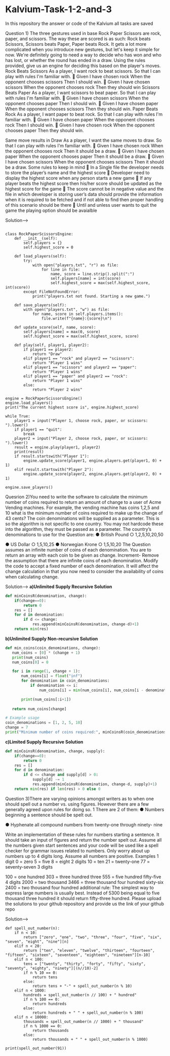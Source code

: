 # Kalvium-Task-1-2-and-3
In this repository the answer or code of the Kalvium all tasks are saved



Question 1) The three gestures used in base Rock Paper Scissors are rock, paper,
and scissors. The way these are scored is as such: Rock beats Scissors,
Scissors beats Paper, Paper beats Rock. It gets a lot more complicated
when you introduce new gestures, but let's keep it simple for now.
We're definitely going to need a way to decide who has won and who has lost, or
whether the round has ended in a draw. Using the rules provided, give us an
engine for deciding this based on the player's moves.
Rock Beats Scissors
As a player, I want rock to beat scissors. So that I can play with rules
I'm familiar with.
 Given I have chosen rock
When the opponent chooses scissors
Then I should win.
 Given I have chosen scissors
When the opponent chooses rock
Then they should win
Scissors Beats Paper
As a player, I want scissors to beat paper. So that I can play with rules
I'm familiar with.
 Given I have chosen scissors
When the opponent chooses paper
Then I should win.
 Given I have chosen paper
When the opponent chooses scissors
Then they should win.
Paper Beats Rock
As a player, I want paper to beat rock. So that I can play with rules I'm
familiar with.
 Given I have chosen paper
When the opponent chooses rock
Then I should win.
 Given I have chosen rock
When the opponent chooses paper
Then they should win.

Same move results in Draw
As a player, I want the same moves to draw. So that I can play with
rules I'm familiar with.
 Given I have chosen rock
When the opponent chooses rock
Then it should be a draw.
 Given I have chosen paper
When the opponent chooses paper
Then it should be a draw.
 Given I have chosen scissors
When the opponent chooses scissors
Then it should be a draw.
Some rules to keep in mind
 In a Single file the developer needs to store the player’s name and the
highest score
 Developer need to display the highest score when any person starts a new
game
 If any player beats the highest score then his/her score should be updated
as the highest score for the game
 The score cannot be in negative value and the file in which developer is
storing user’s data should provide the information when it is required to be
fetched and if not able to find then proper handling of this scenario should
be there
 Until and unless user wants to quit the game the playing option should be avaialble


Solution-->

```Pyhton

class RockPaperScissorsEngine:
    def __init__(self):
        self.players = {}
        self.highest_score = 0

    def load_players(self):
        try:
            with open("players.txt", "r") as file:
                for line in file:
                    name, score = line.strip().split(":")
                    self.players[name] = int(score)
                    self.highest_score = max(self.highest_score, int(score))
        except FileNotFoundError:
            print("players.txt not found. Starting a new game.")

    def save_players(self):
        with open("players.txt", "w") as file:
            for name, score in self.players.items():
                file.write(f"{name}:{score}\n")

    def update_score(self, name, score):
        self.players[name] = max(0, score)
        self.highest_score = max(self.highest_score, score)

    def play(self, player1, player2):
        if player1 == player2:
            return "Draw"
        elif player1 == "rock" and player2 == "scissors":
            return "Player 1 wins"
        elif player1 == "scissors" and player2 == "paper":
            return "Player 1 wins"
        elif player1 == "paper" and player2 == "rock":
            return "Player 1 wins"
        else:
            return "Player 2 wins"

engine = RockPaperScissorsEngine()
engine.load_players()
print("The current highest score is", engine.highest_score)

while True:
    player1 = input("Player 1, choose rock, paper, or scissors: ").lower()
    if player1 == "quit":
        break
    player2 = input("Player 2, choose rock, paper, or scissors: ").lower()
    result = engine.play(player1, player2)
    print(result)
    if result.startswith("Player 1"):
        engine.update_score(player1, engine.players.get(player1, 0) + 1)
    elif result.startswith("Player 2"):
        engine.update_score(player2, engine.players.get(player2, 0) + 1)

engine.save_players()
```


Quesrion 2)You need to write the software to calculate the minimum number of
coins required to return an amount of change to a user of Acme
Vending machines. For example, the vending machine has coins 1,2,5
and 10 what is the minimum number of coins required to make up the
change of 43 cents?
The coin denominations will be supplied as a parameter. This is so the
algorithm is not specific to one country. You may not hardcode these
into the algorithm, they must be passed as a parameter.
The country’s denominations to use for the Question are:
● British Pound ○ 1,2,5,10,20,50

● US Dollar ○ 1,5,10,25
● Norwegian Krone ○ 1,5,10,20
The Question assumes an infinite number of coins of each
denomination. You are to return an array with each coin to be given as
change.
Increment- Remove the assumption that there are infinite coins of
each denomination. Modify the code to accept a fixed number of each
denomination. It will affect the change calculation in that you now
need to consider the availability of coins when calculating change.


Solution--> **a)Unlimited Supply Recursive Solution** 

```Python
def minCoinsR(denomination, change):
    if(change==0):
        return 0
    res = []
    for d in denomination:
        if d <= change:
            res.append(minCoinsR(denomination, change-d)+1)
    return min(res)
```
    
 **b)Unlimited Supply Non-recursive Solution**
 
 ```Python
 def min_coins(coin_denominations, change): 
    num_coins = [0] * (change + 1) 
    print(num_coins)
    num_coins[0] = 0 

    for i in range(1, change + 1): 
        num_coins[i] = float("inf")
        for denomination in coin_denominations:
            if denomination <= i:
                num_coins[i] = min(num_coins[i], num_coins[i - denomination] + 1)

        print(num_coins[:i+1])
    
    return num_coins[change]

# Example usage
coin_denominations = [1, 2, 5, 10]
change = 7
print("Minimum number of coins required:", minCoinsR(coin_denominations, change))
```

**c)Limited Supply Recursive Solution**

```Python
def minCoinsR(denomination, change, supply):
    if(change==0):
        return 0
    res = []
    for d in denomination:
        if d <= change and supply[d] > 0:
            supply[d] -= 1
            res.append(minCoinsR(denomination, change-d, supply)+1)
    return min(res) if len(res) > 0 else 0
  ```


Question 3)There are varying opinions amongst writers as to when one should
spell out a number vs. using figures. However there are a few
generally agreed upon rules for doing so. 1 There are 2 of them:
● Numbers beginning a sentence should be spelt out.

● Hyphenate all compound numbers from twenty-one through ninety-
nine

Write an implementation of these rules for numbers starting a
sentence. It should take an input of figures and return the number
spelt out. Assume all the numbers given start sentences and your
code will be used like a spell checker for grammar issues related to
numbers. Only worry about up numbers up to 4 digits long. Assume all
numbers are positive.
Examples
1 digit
0 = zero
5 = five
8 = eight
2 digits
10 = ten
21 = twenty-one
77 = seventy-seven
3 digits

100 = one hundred
303 = three hundred three
555 = five hundred fifty-five
4 digits
2000 = two thousand
3466 = three thousand four hundred sixty-six
2400 = two thousand four hundred
additional rule: The simplest way to express large numbers is
usually best. Instead of 5300 being equal to five thousand three
hundred it should return fifty-three hundred.
Please upload the solutions to your github repository and provide us
the link of your github repo

Solution-->
```Pyhton
def spell_out_number(n):
    if n < 10:
        return ["zero", "one", "two", "three", "four", "five", "six", "seven", "eight", "nine"][n]
    elif n < 20:
        return ["ten", "eleven", "twelve", "thirteen", "fourteen", "fifteen", "sixteen", "seventeen", "eighteen", "nineteen"][n-10]
    elif n < 100:
        tens = ["twenty", "thirty", "forty", "fifty", "sixty", "seventy", "eighty", "ninety"][(n//10)-2]
        if n % 10 == 0:
            return tens
        else:
            return tens + "-" + spell_out_number(n % 10)
    elif n < 1000:
        hundreds = spell_out_number(n // 100) + " hundred"
        if n % 100 == 0:
            return hundreds
        else:
            return hundreds + " " + spell_out_number(n % 100)
    elif n < 10000:
        thousands = spell_out_number(n // 1000) + " thousand"
        if n % 1000 == 0:
            return thousands
        else:
            return thousands + " " + spell_out_number(n % 1000)

print(spell_out_number(91))
```
